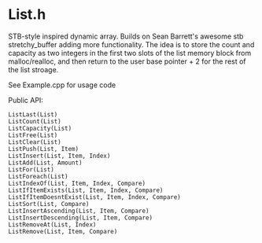 # List.h

STB-style inspired dynamic array. Builds on Sean Barrett's awesome stb stretchy_buffer adding more functionality.
The idea is to store the count and capacity as two integers in the first two slots of the list memory block
from malloc/realloc, and then return to the user base pointer + 2 for the rest of the list stroage.

See Example.cpp for usage code

Public API:

    ListLast(List)
    ListCount(List)
    ListCapacity(List)
    ListFree(List)
    ListClear(List)
    ListPush(List, Item)
    ListInsert(List, Item, Index)
    ListAdd(List, Amount)
    ListFor(List)
    ListForeach(List)
    ListIndexOf(List, Item, Index, Compare)
    ListIfItemExists(List, Item, Index, Compare)
    ListIfItemDoesntExist(List, Item, Index, Compare)
    ListSort(List, Compare)
    ListInsertAscending(List, Item, Compare)
    ListInsertDescending(List, Item, Compare)
    ListRemoveAt(List, Index)
    ListRemove(List, Item, Compare)
